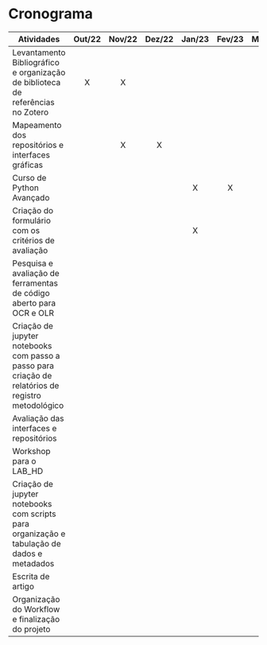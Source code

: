 # Cronograma

| Atividades                                                                                         | Out/22 | Nov/22 | Dez/22 | Jan/23 | Fev/23 | Mar/23 | Abr/23 | Mai/23 | Jun/23 | Jul/23 | Ago/23 | Set/23 | Out/23 |
|----------------------------------------------------------------------------------------------------|:------:|:------:|:------:|:------:|:------:|:------:|--------|--------|--------|--------|--------|--------| ------ |
| Levantamento Bibliográfico e organização de biblioteca de referências no Zotero                    | X      | X      |        |        |        |        |        |        |        |        |        |        |        |
| Mapeamento dos repositórios e interfaces gráficas                                                  |        | X      | X      |        |        |        |        |        |        |        |        |        |        |
| Curso de Python Avançado                                                                           |        |        |        | X      | X      | X      | X      |        |        |        |        |        |        |
| Criação do formulário com os critérios de avaliação                                                |        |        |        | X      |        |        | X      |        |        |        |        |        |        |
| Pesquisa e avaliação de ferramentas de código aberto para OCR e OLR                                |        |        |        |        |        | X      |        | X      | X      | X      |        |        |        |
| Criação de jupyter notebooks com passo a passo para criação de relatórios de registro metodológico |        |        |        |        |        | X      | X      |        |        |        |        |        |        |
| Avaliação das interfaces e repositórios                                                            |        |        |        |        |        |        | X      | X      | X      |        |        |        |        |
| Workshop para o LAB_HD                                                                             |        |        |        |        |        |        |        | X      |        |        |        |        |        |
| Criação de jupyter notebooks com scripts para organização e tabulação de dados e metadados         |        |        |        |        |        |        |        |        | X      | X      |        |        |        |
| Escrita de artigo                                                                                  |        |        |        |        |        |        |        |        |        |        | X      | X      | X      |
| Organização do Workflow e finalização do projeto                                                   |        |        |        |        |        |        |        |        |        |        | X      | X      | X      |

